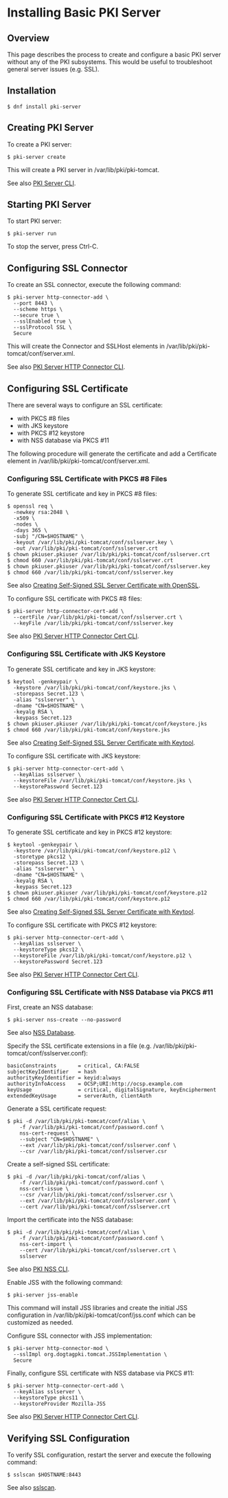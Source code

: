 # Installing Basic PKI Server

## Overview

This page describes the process to create and configure a basic PKI server without any of the PKI subsystems.
This would be useful to troubleshoot general server issues (e.g. SSL).

## Installation

```
$ dnf install pki-server
```

## Creating PKI Server

To create a PKI server:

```
$ pki-server create
```

This will create a PKI server in /var/lib/pki/pki-tomcat.

See also [PKI Server CLI](https://www.dogtagpki.org/wiki/PKI_Server_CLI).

## Starting PKI Server

To start PKI server:

```
$ pki-server run
```

To stop the server, press Ctrl-C.

## Configuring SSL Connector

To create an SSL connector, execute the following command:

```
$ pki-server http-connector-add \
  --port 8443 \
  --scheme https \
  --secure true \
  --sslEnabled true \
  --sslProtocol SSL \
  Secure
```

This will create the Connector and SSLHost elements in /var/lib/pki/pki-tomcat/conf/server.xml.

See also [PKI Server HTTP Connector CLI](https://www.dogtagpki.org/wiki/PKI_Server_HTTP_Connector_CLI).

## Configuring SSL Certificate

There are several ways to configure an SSL certificate:

 - with PKCS \#8 files
 - with JKS keystore
 - with PKCS \#12 keystore
 - with NSS database via PKCS \#11

The following procedure will generate the certificate and add a Certificate element in /var/lib/pki/pki-tomcat/conf/server.xml.

### Configuring SSL Certificate with PKCS \#8 Files

To generate SSL certificate and key in PKCS \#8 files:

```
$ openssl req \
  -newkey rsa:2048 \
  -x509 \
  -nodes \
  -days 365 \
  -subj "/CN=$HOSTNAME" \
  -keyout /var/lib/pki/pki-tomcat/conf/sslserver.key \
  -out /var/lib/pki/pki-tomcat/conf/sslserver.crt
$ chown pkiuser.pkiuser /var/lib/pki/pki-tomcat/conf/sslserver.crt
$ chmod 660 /var/lib/pki/pki-tomcat/conf/sslserver.crt
$ chown pkiuser.pkiuser /var/lib/pki/pki-tomcat/conf/sslserver.key
$ chmod 660 /var/lib/pki/pki-tomcat/conf/sslserver.key
```

See also [Creating Self-Signed SSL Server Certificate with OpenSSL](https://www.dogtagpki.org/wiki/Creating_Self-Signed_SSL_Server_Certificate_with_OpenSSL).

To configure SSL certificate with PKCS \#8 files:

```
$ pki-server http-connector-cert-add \
  --certFile /var/lib/pki/pki-tomcat/conf/sslserver.crt \
  --keyFile /var/lib/pki/pki-tomcat/conf/sslserver.key
```

See also [PKI Server HTTP Connector Cert CLI](https://www.dogtagpki.org/wiki/PKI_Server_HTTP_Connector_Cert_CLI).

### Configuring SSL Certificate with JKS Keystore

To generate SSL certificate and key in JKS keystore:

```
$ keytool -genkeypair \
  -keystore /var/lib/pki/pki-tomcat/conf/keystore.jks \
  -storepass Secret.123 \
  -alias "sslserver" \
  -dname "CN=$HOSTNAME" \
  -keyalg RSA \
  -keypass Secret.123
$ chown pkiuser.pkiuser /var/lib/pki/pki-tomcat/conf/keystore.jks
$ chmod 660 /var/lib/pki/pki-tomcat/conf/keystore.jks
```

See also [Creating Self-Signed SSL Server Certificate with Keytool](https://www.dogtagpki.org/wiki/Creating_Self-Signed_SSL_Server_Certificate_with_Keytool).

To configure SSL certificate with JKS keystore:

```
$ pki-server http-connector-cert-add \
  --keyAlias sslserver \
  --keystoreFile /var/lib/pki/pki-tomcat/conf/keystore.jks \
  --keystorePassword Secret.123
```

See also [PKI Server HTTP Connector Cert CLI](https://www.dogtagpki.org/wiki/PKI_Server_HTTP_Connector_Cert_CLI).

### Configuring SSL Certificate with PKCS \#12 Keystore

To generate SSL certificate and key in PKCS \#12 keystore:

```
$ keytool -genkeypair \
  -keystore /var/lib/pki/pki-tomcat/conf/keystore.p12 \
  -storetype pkcs12 \
  -storepass Secret.123 \
  -alias "sslserver" \
  -dname "CN=$HOSTNAME" \
  -keyalg RSA \
  -keypass Secret.123
$ chown pkiuser.pkiuser /var/lib/pki/pki-tomcat/conf/keystore.p12
$ chmod 660 /var/lib/pki/pki-tomcat/conf/keystore.p12
```

See also [Creating Self-Signed SSL Server Certificate with Keytool](https://www.dogtagpki.org/wiki/Creating_Self-Signed_SSL_Server_Certificate_with_Keytool).

To configure SSL certificate with PKCS \#12 keystore:

```
$ pki-server http-connector-cert-add \
  --keyAlias sslserver \
  --keystoreType pkcs12 \
  --keystoreFile /var/lib/pki/pki-tomcat/conf/keystore.p12 \
  --keystorePassword Secret.123
```

See also [PKI Server HTTP Connector Cert CLI](https://www.dogtagpki.org/wiki/PKI_Server_HTTP_Connector_Cert_CLI).

### Configuring SSL Certificate with NSS Database via PKCS \#11

First, create an NSS database:

```
$ pki-server nss-create --no-password
```

See also [NSS Database](https://www.dogtagpki.org/wiki/NSS_Database).

Specify the SSL certificate extensions in a file (e.g. /var/lib/pki/pki-tomcat/conf/sslserver.conf):

```
basicConstraints       = critical, CA:FALSE
subjectKeyIdentifier   = hash
authorityKeyIdentifier = keyid:always
authorityInfoAccess    = OCSP;URI:http://ocsp.example.com
keyUsage               = critical, digitalSignature, keyEncipherment
extendedKeyUsage       = serverAuth, clientAuth
```

Generate a SSL certificate request:

```
$ pki -d /var/lib/pki/pki-tomcat/conf/alias \
    -f /var/lib/pki/pki-tomcat/conf/password.conf \
    nss-cert-request \
    --subject "CN=$HOSTNAME" \
    --ext /var/lib/pki/pki-tomcat/conf/sslserver.conf \
    --csr /var/lib/pki/pki-tomcat/conf/sslserver.csr
```

Create a self-signed SSL certificate:

```
$ pki -d /var/lib/pki/pki-tomcat/conf/alias \
    -f /var/lib/pki/pki-tomcat/conf/password.conf \
    nss-cert-issue \
    --csr /var/lib/pki/pki-tomcat/conf/sslserver.csr \
    --ext /var/lib/pki/pki-tomcat/conf/sslserver.conf \
    --cert /var/lib/pki/pki-tomcat/conf/sslserver.crt
```

Import the certificate into the NSS database:

```
$ pki -d /var/lib/pki/pki-tomcat/conf/alias \
    -f /var/lib/pki/pki-tomcat/conf/password.conf \
    nss-cert-import \
    --cert /var/lib/pki/pki-tomcat/conf/sslserver.crt \
    sslserver
```

See also [PKI NSS CLI](https://www.dogtagpki.org/wiki/PKI_NSS_CLI).

Enable JSS with the following command:

```
$ pki-server jss-enable
```

This command will install JSS libraries and create the initial JSS configuration
in /var/lib/pki/pki-tomcat/conf/jss.conf which can be customized as needed.

Configure SSL connector with JSS implementation:

```
$ pki-server http-connector-mod \
  --sslImpl org.dogtagpki.tomcat.JSSImplementation \
  Secure
```

Finally, configure SSL certificate with NSS database via PKCS \#11:

```
$ pki-server http-connector-cert-add \
  --keyAlias sslserver \
  --keystoreType pkcs11 \
  --keystoreProvider Mozilla-JSS
```

See also [PKI Server HTTP Connector Cert CLI](https://www.dogtagpki.org/wiki/PKI_Server_HTTP_Connector_Cert_CLI).

## Verifying SSL Configuration

To verify SSL configuration, restart the server and execute the following command:

```
$ sslscan $HOSTNAME:8443
```

See also [sslscan](https://www.dogtagpki.org/wiki/Sslscan).

